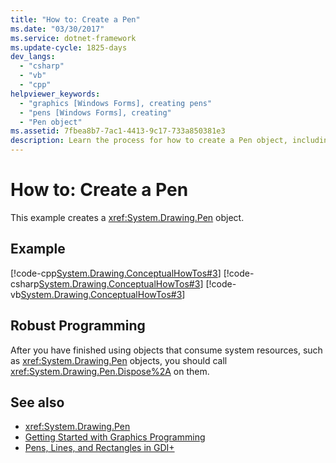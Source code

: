 ```yaml
---
title: "How to: Create a Pen"
ms.date: "03/30/2017"
ms.service: dotnet-framework
ms.update-cycle: 1825-days
dev_langs:
  - "csharp"
  - "vb"
  - "cpp"
helpviewer_keywords:
  - "graphics [Windows Forms], creating pens"
  - "pens [Windows Forms], creating"
  - "Pen object"
ms.assetid: 7fbea8b7-7ac1-4413-9c17-733a850381e3
description: Learn the process for how to create a Pen object, including details for robust programming and supporting links.
---
```

# How to: Create a Pen

This example creates a <xref:System.Drawing.Pen> object.

## Example

[!code-cpp[System.Drawing.ConceptualHowTos#3](~/samples/snippets/cpp/VS_Snippets_Winforms/System.Drawing.ConceptualHowTos/cpp/form1.cpp#3)]
[!code-csharp[System.Drawing.ConceptualHowTos#3](~/samples/snippets/csharp/VS_Snippets_Winforms/System.Drawing.ConceptualHowTos/CS/form1.cs#3)]
[!code-vb[System.Drawing.ConceptualHowTos#3](~/samples/snippets/visualbasic/VS_Snippets_Winforms/System.Drawing.ConceptualHowTos/VB/form1.vb#3)]

## Robust Programming

After you have finished using objects that consume system resources, such as <xref:System.Drawing.Pen> objects, you should call <xref:System.Drawing.Pen.Dispose%2A> on them.

## See also

- <xref:System.Drawing.Pen>
- [Getting Started with Graphics Programming](getting-started-with-graphics-programming.md)
- [Pens, Lines, and Rectangles in GDI+](pens-lines-and-rectangles-in-gdi.md)
